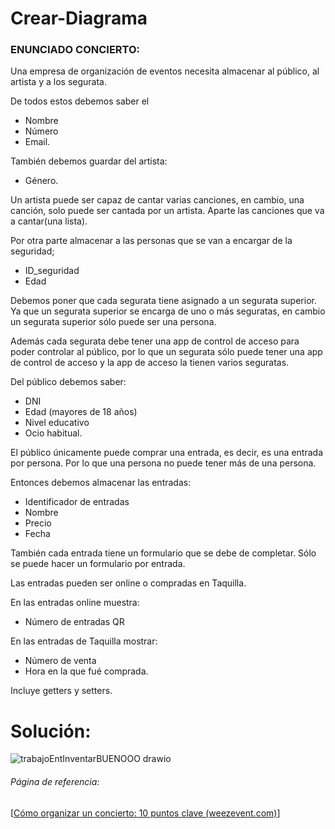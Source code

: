 # Crear-Diagrama

### ENUNCIADO CONCIERTO:
  
Una empresa de organización de eventos necesita almacenar al público, al artista y a los segurata. 

De todos estos debemos saber el 
* Nombre
* Número 
* Email.

También debemos guardar del artista: 
* Género.

Un artista puede ser capaz de cantar varias canciones, en cambio, una canción, solo puede ser cantada por un artista. Aparte las canciones que va a cantar(una lista). 

 Por otra parte almacenar a las personas que se van a encargar de la seguridad; 
*  ID_seguridad 
* Edad

Debemos poner que cada segurata tiene asignado a un segurata superior. Ya que un segurata superior se encarga de uno o más seguratas, en cambio un segurata superior sólo puede ser una persona.

Además cada segurata debe tener una app de control de acceso para poder controlar al público, por lo que un segurata sólo puede tener una app de control de acceso y la app de acceso la tienen varios seguratas.


Del público debemos saber:
* DNI
* Edad (mayores de 18 años)
* Nivel educativo 
* Ocio habitual.


El público únicamente puede comprar una entrada, es decir, es una entrada por persona. Por lo que una persona no puede tener más de una persona.

Entonces debemos almacenar las entradas:

* Identificador de entradas
* Nombre
* Precio 
* Fecha

También cada entrada tiene un formulario que se debe de completar. Sólo se puede hacer un formulario por entrada. 

Las entradas pueden ser online o compradas en Taquilla.

En las entradas online muestra:
* Número de entradas QR 

En las entradas de Taquilla mostrar:
* Número de venta 
* Hora en la que fué comprada.

Incluye getters y setters.  

# Solución:

![trabajoEntInventarBUENOOO drawio](https://user-images.githubusercontent.com/114684316/224291524-4a7f5bed-883a-4810-8cfa-aa093e065122.png)



###### Página de referencia:
[[Cómo organizar un concierto: 10 puntos clave (weezevent.com)](https://weezevent.com/es/blog/como-organizar-un-concierto-10-puntos-clave/)]


